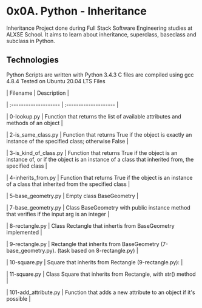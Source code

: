 # 0x0A. Python - Inheritance
Inheritance
Project done during Full Stack Software Engineering studies at ALXSE School. It aims to learn about inheritance, superclass, baseclass and subclass in Python.

##  Technologies
Python Scripts are written with Python 3.4.3
C files are compiled using gcc 4.8.4
Tested on Ubuntu 20.04 LTS
Files



|  Filename |	 Description |

| :-------------------- | :-------------------- |

| 0-lookup.py	          | Function that returns the list of available attributes and methods of an object | 

| 2-is_same_class.py	  | Function that returns True if the object is exactly an instance of the specified class; otherwise False |

| 3-is_kind_of_class.py |	Function that returns True if the object is an instance of, or if the object is an instance of a class that inherited from, the specified class |

| 4-inherits_from.py    |	Function that returns True if the object is an instance of a class that inherited from the specified class |

| 5-base_geometry.py    |	Empty class BaseGeometry |

| 7-base_geometry.py	  | Class BaseGeometry with public instance method that verifies if the input arg is an integer |

| 8-rectangle.py        |	Class Rectangle that inhertis from BaseGeometry implemented |

| 9-rectangle.py        | Rectangle that inherits from BaseGeometry (7-base_geometry.py). (task based on 8-rectangle.py) |

| 10-square.py          | Square that inherits from Rectangle (9-rectangle.py): |


| 11-square.py          |	Class Square that inherits from Rectangle, with str() method |

| 101-add_attribute.py  |	Function that adds a new attribute to an object if it's possible |
